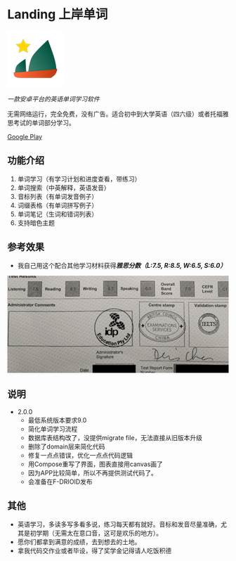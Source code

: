 # Landing 上岸单词

![Logo](landing_logo.png)

*一款安卓平台的英语单词学习软件*

无需网络运行，完全免费，没有广告。适合初中到大学英语（四六级）或者托福雅思考试的单词部分学习。

[Google Play](https://play.google.com/store/apps/details?id=com.peter.landing&hl=en_US&gl=US)

## 功能介绍

1. 单词学习（有学习计划和进度查看，带练习）
2. 单词搜索（中英解释，英语发音）
3. 音标列表（有单词发音例子）
4. 词缀表格（有单词拼写例子）
5. 单词笔记（生词和错词列表）
6. 支持暗色主题

## 参考效果

- 我自己用这个配合其他学习材料获得***雅思分数（L:7.5, R:8.5, W:6.5, S:6.0）***

![IELTS](IELTS.png)

## 说明

- 2.0.0
  - 最低系统版本要求9.0
  - 简化单词学习流程
  - 数据库表结构改了，没提供migrate file，无法直接从旧版本升级
  - 删除了domain层来简化代码
  - 修复一点点错误，优化一点点代码逻辑
  - 用Compose重写了界面，图表直接用canvas画了
  - 因为APP比较简单，所以不再提供测试代码了。
  - 会准备在F-DRIOID发布

## 其他

- 英语学习，多读多写多看多说，练习每天都有就好。音标和发音尽量准确，尤其是初学期（无需太在意口音，这可是欢乐的地方）。
- 愿你们都拿到满意的成绩，去到想去的土地。
- 拿我代码交作业或者毕设，得了奖学金记得请人吃饭积德